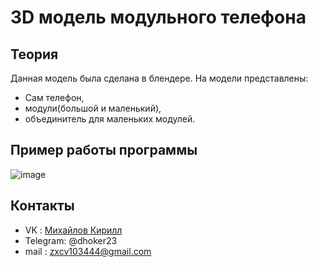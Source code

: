 # 3D модель модульного телефона

## Теория
Данная модель была сделана в блендере.
На модели представлены:
- Сам телефон,
- модули(большой и маленький),
- объединитель для маленьких модулей.
## Пример работы программы
![image](https://github.com/dhoker23/ModulePhone/assets/44202889/4e609748-948f-48bb-b6f8-fbe000f3cac6)
## Контакты
- VK : [Михайлов Кирилл](https://vk.com/kirill.mixailov)
- Telegram: @dhoker23
- mail : zxcv103444@gmail.com
